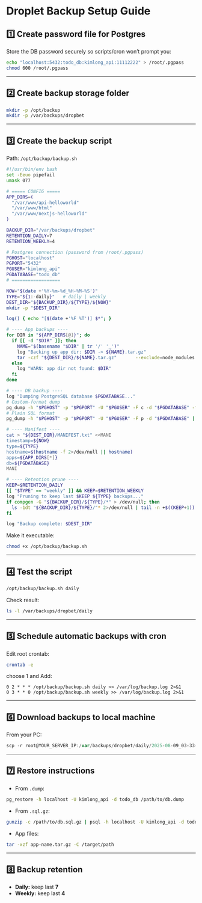 # Droplet Backup Setup Guide

## 1️⃣ Create password file for Postgres
Store the DB password securely so scripts/cron won’t prompt you:
```bash
echo "localhost:5432:todo_db:kimlong_api:11112222" > /root/.pgpass
chmod 600 /root/.pgpass
```

---

## 2️⃣ Create backup storage folder
```bash
mkdir -p /opt/backup
mkdir -p /var/backups/dropbet
```

---

## 3️⃣ Create the backup script
Path: `/opt/backup/backup.sh`

```bash
#!/usr/bin/env bash
set -Eeuo pipefail
umask 077

# ===== CONFIG =====
APP_DIRS=(
  "/var/www/api-helloworld"
  "/var/www/html"
  "/var/www/nextjs-helloworld"
)

BACKUP_DIR="/var/backups/dropbet"
RETENTION_DAILY=7
RETENTION_WEEKLY=4

# Postgres connection (password from /root/.pgpass)
PGHOST="localhost"
PGPORT="5432"
PGUSER="kimlong_api"
PGDATABASE="todo_db"
# ==================

NOW="$(date +'%Y-%m-%d_%H-%M-%S')"
TYPE="${1:-daily}"   # daily | weekly
DEST_DIR="${BACKUP_DIR}/${TYPE}/${NOW}"
mkdir -p "$DEST_DIR"

log() { echo "[$(date +'%F %T')] $*"; }

# ---- App backups ----
for DIR in "${APP_DIRS[@]}"; do
  if [[ -d "$DIR" ]]; then
    NAME="$(basename "$DIR" | tr '/' '_')"
    log "Backing up app dir: $DIR -> ${NAME}.tar.gz"
    tar -czf "${DEST_DIR}/${NAME}.tar.gz"       --exclude=node_modules       --exclude=.git       -C "$(dirname "$DIR")" "$(basename "$DIR")"
  else
    log "WARN: app dir not found: $DIR"
  fi
done

# ---- DB backup ----
log "Dumping PostgreSQL database $PGDATABASE..."
# Custom-format dump
pg_dump -h "$PGHOST" -p "$PGPORT" -U "$PGUSER" -F c -d "$PGDATABASE" -f "${DEST_DIR}/db.dump"
# Plain SQL format
pg_dump -h "$PGHOST" -p "$PGPORT" -U "$PGUSER" -F p -d "$PGDATABASE" | gzip > "${DEST_DIR}/db.sql.gz"

# ---- Manifest ----
cat > "${DEST_DIR}/MANIFEST.txt" <<MANI
timestamp=${NOW}
type=${TYPE}
hostname=$(hostname -f 2>/dev/null || hostname)
apps=${APP_DIRS[*]}
db=${PGDATABASE}
MANI

# ---- Retention prune ----
KEEP=$RETENTION_DAILY
[[ "$TYPE" == "weekly" ]] && KEEP=$RETENTION_WEEKLY
log "Pruning to keep last $KEEP ${TYPE} backups..."
if compgen -G "${BACKUP_DIR}/${TYPE}/*" > /dev/null; then
  ls -1dt "${BACKUP_DIR}/${TYPE}/"* 2>/dev/null | tail -n +$((KEEP+1)) | xargs -r rm -rf --
fi

log "Backup complete: $DEST_DIR"
```

Make it executable:
```bash
chmod +x /opt/backup/backup.sh
```

---

## 4️⃣ Test the script
```bash
/opt/backup/backup.sh daily
```
Check result:
```bash
ls -l /var/backups/dropbet/daily
```

---

## 5️⃣ Schedule automatic backups with cron
Edit root crontab:
```bash
crontab -e
```
choose 1 and Add:
```
0 2 * * * /opt/backup/backup.sh daily >> /var/log/backup.log 2>&1
0 3 * * 0 /opt/backup/backup.sh weekly >> /var/log/backup.log 2>&1
```

---

## 6️⃣ Download backups to local machine
From your PC:
```powershell
scp -r root@YOUR_SERVER_IP:/var/backups/dropbet/daily/2025-08-09_03-33-30 .
```

---

## 7️⃣ Restore instructions
- From `.dump`:
```bash
pg_restore -h localhost -U kimlong_api -d todo_db /path/to/db.dump
```
- From `.sql.gz`:
```bash
gunzip -c /path/to/db.sql.gz | psql -h localhost -U kimlong_api -d todo_db
```
- App files:
```bash
tar -xzf app-name.tar.gz -C /target/path
```

---

## 8️⃣ Backup retention
- **Daily:** keep last **7**
- **Weekly:** keep last **4**
